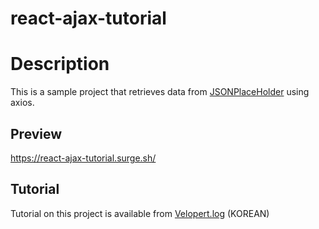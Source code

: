 # react-ajax-tutorial

# Description
This is a sample project that retrieves data from [JSONPlaceHolder](https://jsonplaceholder.typicode.com/) using axios.

## Preview
https://react-ajax-tutorial.surge.sh/

## Tutorial 
Tutorial on this project is available from [Velopert.log](https://velopert.com/2597) (KOREAN)